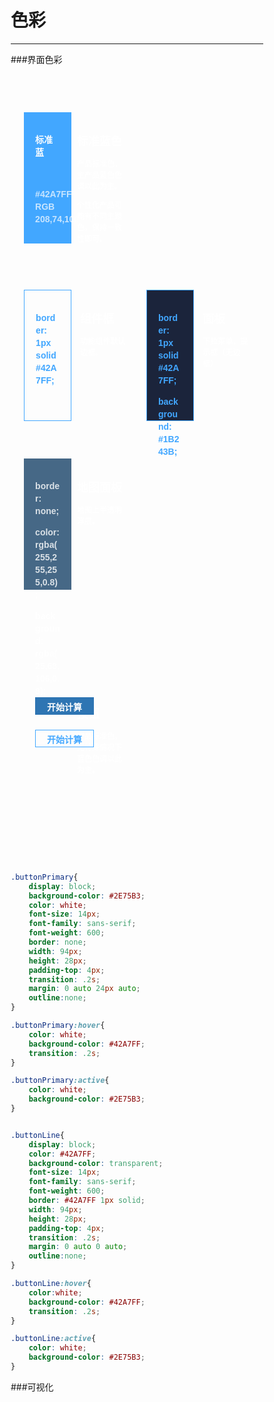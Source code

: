 # 色彩
---

###界面色彩

<div class ="bg">
	<div class = "container">
		<div class="card standardBlue">
			<p>标准蓝</p>
			<div class="colorCardFooter">
				<p>#42A7FF <br> RGB 208,74,100</p>
			</div>
		</div>
		<div class = "cardPara">
			<p class="cardParaTitle"><strong >标准蓝色</strong></p>
			<p>产品标准色，主产品蓝色色调以此为主。</p>
			<p> 个性化产品可能有不同主题色，保持一致性即可。</p>
		</div>
		<div class = "card"></div>
		<div class = "card"></div>
	</div>
	<div class = "container">
		<div class="card boxFrame">
			<p>border: 1px solid #42A7FF;</p>
		</div>
		<div class="cardPara">
			<p class="cardParaTitle"><strong >组件框</strong></p>
			<p>功能组件默认边框。</p>
		</div>
		<div class="card solidPanel">
			<p>border: 1px solid #42A7FF;</p>
			<p>	background: #1B243B;</p>
		</div>
		<div class="cardPara">
			<p class="cardParaTitle"><strong >面板</strong></p>
			<p>下拉菜单，提示框（无边框）</p>
		</div>
	</div>
	<div class = "container">
		<div class="card mapPanel">
			<p>	border: none;</p>
			<p>	color: rgba(255,255,255,0.8); </p>
			<p>background: rgba(25,68,106,0.8);</p>
		</div>
		<div class="cardPara ">
			<p class="cardParaTitle"><strong >地图面板</strong></p>
			<p>地图上半透明浮层。</p>
		</div>
		<div class = "card"></div>
		<div class = "card"></div>
	</div>
</div>   

<div class ="bg">
	<div class = "container">
		<div class="card boxFrame buttonFrame">
			<button class="buttonPrimary">开始计算</button>
			<button class="buttonLine">开始计算</button>
		</div>
		<div class="cardPara">
			<p class="cardParaTitle"><strong >按钮</strong></p>
			<p>产品标准色，无特殊情况下蓝色色调以此为主。</p>
		</div>
		<div class = "card"></div>
		<div class = "card"></div>
	</div>
</div>

```css
.buttonPrimary{
	display: block;
	background-color: #2E75B3;
	color: white;
	font-size: 14px;
	font-family: sans-serif;
	font-weight: 600;
	border: none;
	width: 94px;
	height: 28px;
	padding-top: 4px;
	transition: .2s;
	margin: 0 auto 24px auto;
	outline:none;
}

.buttonPrimary:hover{
	color: white;
	background-color: #42A7FF;
	transition: .2s;
}

.buttonPrimary:active{
	color: white;
	background-color: #2E75B3;
}


.buttonLine{
	display: block;
	color: #42A7FF;
	background-color: transparent;
	font-size: 14px;
	font-family: sans-serif;
	font-weight: 600;
	border: #42A7FF 1px solid;
	width: 94px;
	height: 28px;
	padding-top: 4px;
	transition: .2s;
	margin: 0 auto 0 auto;
	outline:none;
}

.buttonLine:hover{
	color:white;
	background-color: #42A7FF;
	transition: .2s;
}

.buttonLine:active{
	color: white;
	background-color: #2E75B3;
}
```


###可视化



<style>

*{
	box-sizing: border-box;
}

.bg{
	background-image: url("../img/bgBlur.png");
	width:100%;
	height: auto;
	padding: 1px;
	background-size: cover;
	background-position: center;
	margin-bottom: 30px; 
}

.container{
	margin: 60px auto;
	height: auto;
	width: 90%;
	display: flex;
	justify-content:space-between;
	/*border:1px red solid;*/
}

.card{
	width: 21%;
	height: 210px;
	padding: 20px 18px;
	position: relative;
	font-family: sans-serif;
	font-weight: 800;
	font-size: 14px;
	line-height: 20px;
	/*border: red 1px solid;*/
}
.colorCardFooter{
	opacity: 0.7;
	bottom: 15px;
	position: absolute;
}

.standardBlue{
	background-color: #42A7FF;
	color: white;
}

.boxFrame{
	border: 1px solid #42A7FF;
	color: #42A7FF;
}

.solidPanel{
	background: #1B243B;
	border: 1px solid #42A7FF;
	color: #42A7FF;
}

.selectedArea{
	background: rgba(51,160,255,0.40);
	border: 4px solid #42A7FF;
}

.cardPara{
	margin-left: -16px;
	color: white;
	width: 21%;
	font-family: sans-serif;
	font-size: 12px;
	font-weight: 600;
	line-height: 18px;
	color: rgba(255,255,255,0.9);
	padding-top: 20px;
	/*border: 1px red solid;*/
}

.cardParaTitle{
	font-size: 18px;
}


.mapPanel{
	border: none;
	color: rgba(255,255,255,0.8);
	background: rgba(25,68,106,0.80);
}

.buttonFrame{
	text-align:center;
	border: none;
	height:auto;
}

.buttonPrimary{
	display: block;
	background-color: #2E75B3;
	color: white;
	font-size: 14px;
	font-family: sans-serif;
	font-weight: 600;
	border: none;
	width: 94px;
	height: 28px;
	padding-top: 4px;
	transition: .2s;
	margin: 0 auto 24px auto;
	outline:none;
}

.buttonPrimary:hover{
	color: white;
	background-color: #42A7FF;
	transition: .2s;
}

.buttonPrimary:active{
	color: white;
	background-color: #2E75B3;
}


.buttonLine{
	display: block;
	color: #42A7FF;
	background-color: transparent;
	font-size: 14px;
	font-family: sans-serif;
	font-weight: 600;
	border: #42A7FF 1px solid;
	width: 94px;
	height: 28px;
	padding-top: 4px;
	transition: .2s;
	margin: 0 auto 0 auto;
	outline:none;
}

.buttonLine:hover{
	color:white;
	background-color: #42A7FF;
	transition: .2s;
}

.buttonLine:active{
	color: white;
	background-color: #2E75B3;
}
</style>
